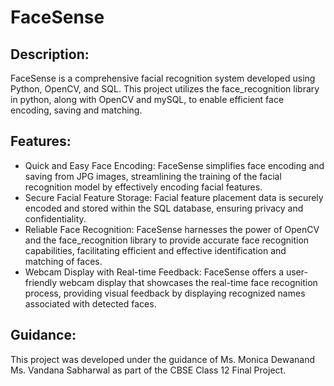 # FaceSense

## Description:
FaceSense is a comprehensive facial recognition system developed using Python, OpenCV, and SQL. This project utilizes the face_recognition library in python, along with OpenCV and mySQL, to enable efficient face encoding, saving and matching.

## Features:
- Quick and Easy Face Encoding: FaceSense simplifies face encoding and saving from JPG images, streamlining the training of the facial recognition model by effectively encoding facial features.
- Secure Facial Feature Storage: Facial feature placement data is securely encoded and stored within the SQL database, ensuring privacy and confidentiality.
- Reliable Face Recognition: FaceSense harnesses the power of OpenCV and the face_recognition library to provide accurate face recognition capabilities, facilitating efficient and effective identification and matching of faces.
- Webcam Display with Real-time Feedback: FaceSense offers a user-friendly webcam display that showcases the real-time face recognition process, providing visual feedback by displaying recognized names associated with detected faces.

## Guidance:
This project was developed under the guidance of Ms. Monica Dewanand Ms. Vandana Sabharwal as part of the CBSE Class 12 Final Project.
